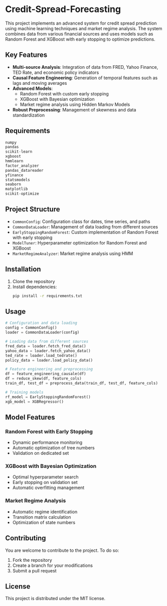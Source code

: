 # Credit-Spread-Forecasting


This project implements an advanced system for credit spread prediction using machine learning techniques and market regime analysis. The system combines data from various financial sources and uses models such as Random Forest and XGBoost with early stopping to optimize predictions.

## Key Features

- **Multi-source Analysis**: Integration of data from FRED, Yahoo Finance, TED Rate, and economic policy indicators
- **Causal Feature Engineering**: Generation of temporal features such as lags and moving averages
- **Advanced Models**:
  - Random Forest with custom early stopping
  - XGBoost with Bayesian optimization
  - Market regime analysis using Hidden Markov Models
- **Robust Preprocessing**: Management of skewness and data standardization

## Requirements

```python
numpy
pandas
scikit-learn
xgboost
hmmlearn
factor_analyzer
pandas_datareader
yfinance
statsmodels
seaborn
matplotlib
scikit-optimize
```

## Project Structure

- `CommonConfig`: Configuration class for dates, time series, and paths
- `CommonDataLoader`: Management of data loading from different sources
- `EarlyStoppingRandomForest`: Custom implementation of Random Forest with early stopping
- `ModelTuner`: Hyperparameter optimization for Random Forest and XGBoost
- `MarketRegimeAnalyzer`: Market regime analysis using HMM

## Installation

1. Clone the repository
2. Install dependencies:
   ```bash
   pip install -r requirements.txt
   ```

## Usage

```python
# Configuration and data loading
config = CommonConfig()
loader = CommonDataLoader(config)

# Loading data from different sources
fred_data = loader.fetch_fred_data()
yahoo_data = loader.fetch_yahoo_data()
ted_rate = loader.load_tedrate()
policy_data = loader.load_policy_data()

# Feature engineering and preprocessing
df = feature_engineering_causale(df)
df = reduce_skew(df, feature_cols)
train_df, test_df = preprocess_data(train_df, test_df, feature_cols)

# Training models
rf_model = EarlyStoppingRandomForest()
xgb_model = XGBRegressor()
```

## Model Features

### Random Forest with Early Stopping
- Dynamic performance monitoring
- Automatic optimization of tree numbers
- Validation on dedicated set

### XGBoost with Bayesian Optimization
- Optimal hyperparameter search
- Early stopping on validation set
- Automatic overfitting management

### Market Regime Analysis
- Automatic regime identification
- Transition matrix calculation
- Optimization of state numbers

## Contributing

You are welcome to contribute to the project. To do so:
1. Fork the repository
2. Create a branch for your modifications
3. Submit a pull request

## License

This project is distributed under the MIT license.
